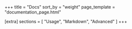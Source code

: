 +++
title = "Docs"
sort_by = "weight"
page_template = "documentation_page.html"

[extra]
sections = [
  "Usage",
  "Markdown",
  "Advanced"
]
+++
